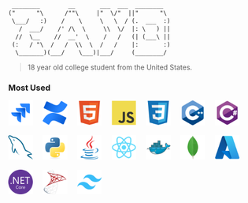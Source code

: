 
```
 ________        __       ___  ___  ________   
("      "\      /""\     |"  \/"  ||"      "\  
 \___/   :)    /    \     \   \  / (.  ___  :) 
   /  ___/    /' /\  \     \\  \/  |: \   ) ||  
  //  \__    //  __'  \    /   /   (| (___\ ||  
 (:   / "\  /   /  \\  \  /   /    |:       :) 
  \_______)(___/    \___)|___/     (________/   
```

> 18 year old college student from the United States.


### Most Used
<div style="margin-bottom: 20px;gap:20px; display: flex ;flex-wrap: wrap;">
<img src="devicons/jira-original.svg" style="width:50px;"/>
<img src="devicons/confluence-original.svg" style="width:50px;"/>
<img src="devicons/html5-original.svg" style="width:50px;"/>
<img src="devicons/javascript-original.svg" style="width:50px;"/>
<img src="devicons/css3-original.svg" style="width:50px;"/>
<img src="devicons/cplusplus-original.svg" style="width:50px;"/>
<img src="devicons/csharp-original.svg" style="width:50px;"/>
<img src="devicons/mysql-original.svg" style="width:50px;"/>
<img src="devicons/python-original.svg" style="width:50px;"/>
<img src="devicons/java-original.svg" style="width:50px;"/>
<img src="devicons/react-original.svg" style="width:50px;"/>
<img src="devicons/docker-original.svg" style="width:50px;"/>
<img src="devicons/mongodb-original.svg" style="width:50px;"/>
<img src="devicons/azure-original.svg" style="width:50px;"/>
<img src="devicons/dotnetcore-original.svg" style="width:50px;"/>
<img src="devicons/microsoftsqlserver-original.svg" style="width:50px;"/>
<img src="devicons/tailwindcss-original.svg" style="width:50px;"/>
</div>
<style>
  img[alt=dev-icon] { width: 50px; }
</style>

  
